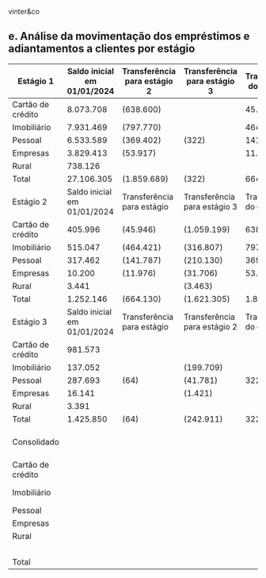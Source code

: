 <!-- image -->

vinter&amp;co

## e. Análise da movimentação dos empréstimos e adiantamentos a clientes por estágio

| Estágio 1         | Saldo inicial em 01/01/2024   | Transferência para estágio 2   | Transferência para estágio 3   | Transferência do estágio 2   | Transferência do estágio 3   | Contratos finalizados   | Baixas para prejuízo   | Originação (recebimento)   | Saldo final em 30/06/2024   | Saldo final em 31/12/2023   |
|-------------------|-------------------------------|--------------------------------|--------------------------------|------------------------------|------------------------------|-------------------------|------------------------|----------------------------|-----------------------------|-----------------------------|
| Cartão de crédito | 8.073.708                     | (638.600)                      |                                | 45.946                       |                              | (1.926.546)             |                        | 3.385.797                  | 8.940.305                   | 8.073.708                   |
| Imobiliário       | 7.931.469                     | (797.770)                      |                                | 464.421                      |                              | (564.583)               |                        | 1.787.756                  | 8.821.293                   | 7.931.469                   |
| Pessoal           | 6.533.589                     | (369.402)                      | (322)                          | 141.787                      |                              | (1.034.386)             |                        | 1.585.361                  | 6.856.691                   | 6.533.589                   |
| Empresas          | 3.829.413                     | (53.917)                       |                                | 11.976                       |                              | (4.971.723)             |                        | 5.503.869                  | 4.319.618                   | 3.829.413                   |
| Rural             | 738.126                       |                                |                                |                              |                              | (103.665)               |                        | 203.790                    | 838.251                     | 738.126                     |
| Total             | 27.106.305                    | (1.859.689)                    | (322)                          | 664.130                      |                              | (8.600.903)             |                        | 12.466.573                 | 29.776.158                  | 27.106.305                  |
| Estágio 2         | Saldo inicial em 01/01/2024   | Transferência para estágio     | Transferência para estágio 3   | Transferência do estágio     | Transferência do estágio 3   | Contratos finalizados   | Baixas para prejuízo   | Originação (recebimento)   | Saldo final em 30/06/2024   | Saldo final em 31/12/2023   |
| Cartão de crédito | 405.996                       | (45.946)                       | (1.059.199)                    | 638.600                      |                              | (750.420)               |                        | 1.193.116                  | 382.147                     | 405.996                     |
| Imobiliário       | 515.047                       | (464.421)                      | (316.807)                      | 797.770                      | 199.709                      | (42.417)                |                        | (6.877)                    | 682.004                     | 515.047                     |
| Pessoal           | 317.462                       | (141.787)                      | (210.130)                      | 369.402                      | 41.781                       | (294.579)               |                        | 355.213                    | 437.362                     | 317.462                     |
| Empresas          | 10.200                        | (11.976)                       | (31.706)                       | 53.917                       | 1.421                        | (4.103)                 |                        | (987)                      | 16.766                      | 10.200                      |
| Rural             | 3.441                         |                                | (3.463)                        |                              |                              |                         |                        | 22                         |                             | 3.441                       |
| Total             | 1.252.146                     | (664.130)                      | (1.621.305)                    | 1.859.689                    | 242.911                      | (1.091.519)             |                        | 1.540.487                  | 1.518.279                   | 1.252.146                   |
| Estágio 3         | Saldo inicial em 01/01/2024   | Transferência para estágio     | Transferência para estágio 2   | Transferência do estágio     | Transferência do estágio 2   | Contratos finalizados   | Baixas para prejuízo   | Originação / (recebimento) | Saldo final em 30/6/2024    | Saldo final em 31/12/2023   |
| Cartão de crédito | 981.573                       |                                |                                |                              | 1.059.199                    | (283.568)               | (574.111)              | 2.537                      | 1.185.630                   | 981.573                     |
| Imobiliário       | 137.052                       |                                | (199.709)                      |                              | 316.807                      | (45.347)                | (7.787)                | (545)                      | 200.471                     | 137.052                     |
| Pessoal           | 287.693                       | (64)                           | (41.781)                       | 322                          | 210.130                      | (89.916)                | (133.587)              | 28.607                     | 261.404                     | 287.693                     |
| Empresas          | 16.141                        |                                | (1.421)                        |                              | 31.706                       | (1.887)                 | (8.849)                | (12.934)                   | 22.756                      | 16.141                      |
| Rural             | 3.391                         |                                |                                |                              | 3.463                        |                         |                        |                            | 6.854                       | 3.391                       |
| Total             | 1.425.850                     | (64)                           | (242.911)                      | 322                          | 1.621.305                    | (420.718)               | (724.334)              | 17.665                     | 1.677.115                   | 1.425.850                   |
| Consolidado       |                               |                                |                                |                              | Saldo inicial em 01/01/2024  | Contratos               | Baixas para prejuízo   | Originação / (recebimento) | Saldo final em 30/06/2024   | Saldo final em              |
| Cartão de crédito |                               |                                |                                |                              |                              | finalizados             | (574.111)              | 4.581.450                  |                             | 31/12/2023                  |
| Imobiliário       |                               |                                |                                |                              | 9.461.277 8.583.568          | (2.960.534) (652.347)   | (7.787)                | 1.780.334                  | 10.508.082 9.703.768        | 9.461.277 8.583.568         |
| Pessoal           |                               |                                |                                |                              | 7.138.744                    | (1.418.881)             | (133.587)              | 1.969.181                  | 7.555.457                   | 7.138.744                   |
| Empresas          |                               |                                |                                |                              | 3.855.754                    | (4.977.713)             | (8.849)                | 5.489.948                  | 4.359.140                   | 3.855.754                   |
| Rural             |                               |                                |                                |                              | 744.958                      | (103.665)               |                        | 203.812                    | 845.105                     | 744.958                     |
|                   |                               |                                |                                |                              |                              |                         |                        | 14.024.725                 | 32.971.552                  | 29.784.301                  |
| Total             |                               |                                |                                |                              | 29.784.301                   | (10.113.140)            | (724.334)              |                            |                             |                             |